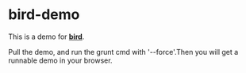 bird-demo
=========

This is a demo for <a href="https://github.com/iamweilee/bird.git" target="_blank">**bird**</a>.

Pull the demo, and run the grunt cmd with '--force'.Then you will get a runnable demo in your browser.
